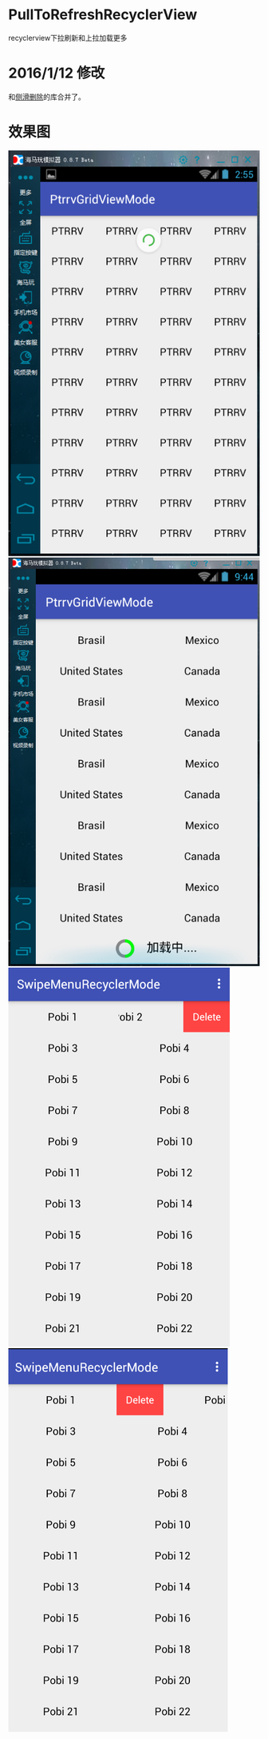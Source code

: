 # PullToRefreshRecyclerView

recyclerview下拉刷新和上拉加载更多

#  2016/1/12 修改

和[侧滑删除](https://github.com/huguodong/SwipeMenuRecyclerView/)的库合并了。

效果图
=================
![](https://github.com/huguodong/PullToRefreshRecyclerView/blob/master/demo.png)
![](https://github.com/huguodong/PullToRefreshRecyclerView/blob/master/demo2.png)
![](https://github.com/huguodong/PullToRefreshRecyclerView/blob/master/1.png)
![](https://github.com/huguodong/PullToRefreshRecyclerView/blob/master/2.png)
